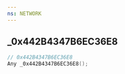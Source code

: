 ```yaml
---
ns: NETWORK
---
```

## _0x442B4347B6EC36E8

```c
// 0x442B4347B6EC36E8
Any _0x442B4347B6EC36E8();
```


